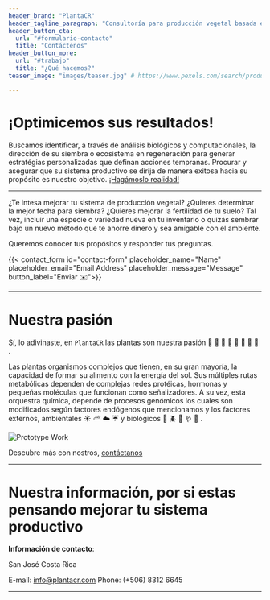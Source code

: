 ```yaml
---
header_brand: "PlantaCR"
header_tagline_paragraph: "Consultoría para producción vegetal basada en fisiología y biología molecular para detección temprana de eventos clave en el desarrollo de las plantas que definen la ruta de la producción hacia una cosecha óptima."
header_button_cta:
  url: "#formulario-contacto"
  title: "Contáctenos"
header_button_more:
  url: "#trabajo"
  title: "¿Qué hacemos?"
teaser_image: "images/teaser.jpg" # https://www.pexels.com/search/product%20testing/

---
```


# ¡Optimicemos sus resultados!

Buscamos identificar, a través de análisis biológicos y computacionales, la dirección de su siembra o ecosistema en regeneración para generar estratégias personalizadas que definan acciones tempranas. Procurar y asegurar que su sistema productivo se dirija de manera exitosa hacia su propósito es nuestro objetivo. [¡Hagámoslo realidad!](#formulario-contacto)

---

¿Te intesa mejorar tu sistema de producción vegetal? ¿Quieres determinar la mejor fecha para siembra? ¿Quieres mejorar la fertilidad de tu suelo? Tal vez, incluir una especie o variedad nueva en tu inventario o quizás sembrar bajo un nuevo método que te ahorre dinero y sea amigable con el ambiente.

Queremos conocer tus propósitos y responder tus preguntas.

{{< contact_form id="contact-form" placeholder_name="Name" placeholder_email="Email Address" placeholder_message="Message" button_label="Enviar ✉️">}}

---

# Nuestra pasión

Sí, lo adivinaste, en `PlantaCR` las plantas son nuestra pasión :seedling: :herb: :deciduous_tree: :cherry_blossom: :tomato: :lemon: :corn: :watermelon: .

Las plantas organismos complejos que tienen, en su gran mayoría, la capacidad de formar su alimento con la energía del sol. Sus múltiples rutas metabólicas dependen de complejas redes protéicas, hormonas y pequeñas moléculas que funcionan como señalizadores. A su vez, esta orquestra química, depende de procesos genómicos los cuales son modificados según factores endógenos que mencionamos y los factores externos, ambientales :sunny: :partly_sunny: :cloud: :umbrella: y biológicos :bug: :beetle: :ant: :worm: :microbe: .


![Prototype Work](images/prototype.jpg) <!-- https://www.pexels.com/search/product%20testing/ -->

Descubre más con nostros, [contáctanos](#formulario-contacto)

---

# Nuestra información, por si estas pensando mejorar tu sistema productivo

**Información de contacto**:

San José
Costa Rica

E-mail: info@plantacr.com
Phone: (+506) 8312 6645

---

<!--# Stay in touch
{{< newsletter_sign_up id="newsletter-sign-up-form" placeholder_email="Your Email" button_label="Sign up">}}-->
